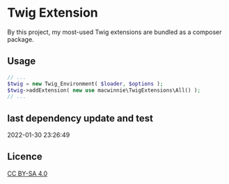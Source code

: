 # Twig Extension

By this project, my most-used Twig extensions are bundled as a composer package.

## Usage

```php
// ...
$twig = new Twig_Environment( $loader, $options );
$twig->addExtension( new use macwinnie\TwigExtensions\All() );
// ...
```

## last dependency update and test

2022-01-30 23:26:49

## Licence

[CC BY-SA 4.0](https://creativecommons.org/licenses/by-sa/4.0/deed.en)
